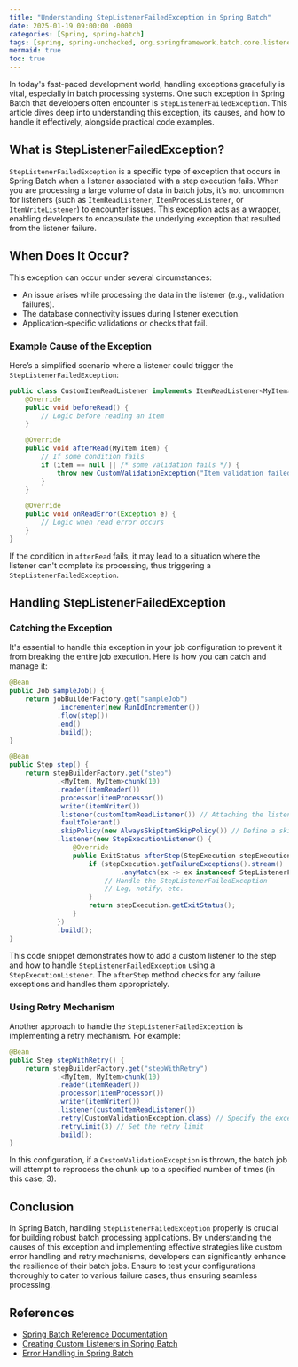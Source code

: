 ```yaml
---
title: "Understanding StepListenerFailedException in Spring Batch"
date: 2025-01-19 09:00:00 -0000
categories: [Spring, spring-batch]
tags: [spring, spring-unchecked, org.springframework.batch.core.listener]
mermaid: true
toc: true
---
```



In today's fast-paced development world, handling exceptions gracefully is vital, especially in batch processing systems. One such exception in Spring Batch that developers often encounter is `StepListenerFailedException`. This article dives deep into understanding this exception, its causes, and how to handle it effectively, alongside practical code examples.

## What is StepListenerFailedException?

`StepListenerFailedException` is a specific type of exception that occurs in Spring Batch when a listener associated with a step execution fails. When you are processing a large volume of data in batch jobs, it’s not uncommon for listeners (such as `ItemReadListener`, `ItemProcessListener`, or `ItemWriteListener`) to encounter issues. This exception acts as a wrapper, enabling developers to encapsulate the underlying exception that resulted from the listener failure.

## When Does It Occur?

This exception can occur under several circumstances:
- An issue arises while processing the data in the listener (e.g., validation failures).
- The database connectivity issues during listener execution.
- Application-specific validations or checks that fail.

### Example Cause of the Exception

Here’s a simplified scenario where a listener could trigger the `StepListenerFailedException`:

```java
public class CustomItemReadListener implements ItemReadListener<MyItem> {
    @Override
    public void beforeRead() {
        // Logic before reading an item
    }

    @Override
    public void afterRead(MyItem item) {
        // If some condition fails
        if (item == null || /* some validation fails */) {
            throw new CustomValidationException("Item validation failed");
        }
    }

    @Override
    public void onReadError(Exception e) {
        // Logic when read error occurs
    }
}
```

If the condition in `afterRead` fails, it may lead to a situation where the listener can't complete its processing, thus triggering a `StepListenerFailedException`.

## Handling StepListenerFailedException

### Catching the Exception

It's essential to handle this exception in your job configuration to prevent it from breaking the entire job execution. Here is how you can catch and manage it:

```java
@Bean
public Job sampleJob() {
    return jobBuilderFactory.get("sampleJob")
            .incrementer(new RunIdIncrementer())
            .flow(step())
            .end()
            .build();
}

@Bean
public Step step() {
    return stepBuilderFactory.get("step")
            .<MyItem, MyItem>chunk(10)
            .reader(itemReader())
            .processor(itemProcessor())
            .writer(itemWriter())
            .listener(customItemReadListener()) // Attaching the listener
            .faultTolerant()
            .skipPolicy(new AlwaysSkipItemSkipPolicy()) // Define a skip policy if needed
            .listener(new StepExecutionListener() {
                @Override
                public ExitStatus afterStep(StepExecution stepExecution) {
                    if (stepExecution.getFailureExceptions().stream()
                            .anyMatch(ex -> ex instanceof StepListenerFailedException)) {
                        // Handle the StepListenerFailedException
                        // Log, notify, etc.
                    }
                    return stepExecution.getExitStatus();
                }
            })
            .build();
}
```

This code snippet demonstrates how to add a custom listener to the step and how to handle `StepListenerFailedException` using a `StepExecutionListener`. The `afterStep` method checks for any failure exceptions and handles them appropriately.

### Using Retry Mechanism

Another approach to handle the `StepListenerFailedException` is implementing a retry mechanism. For example:

```java
@Bean
public Step stepWithRetry() {
    return stepBuilderFactory.get("stepWithRetry")
            .<MyItem, MyItem>chunk(10)
            .reader(itemReader())
            .processor(itemProcessor())
            .writer(itemWriter())
            .listener(customItemReadListener())
            .retry(CustomValidationException.class) // Specify the exception you want to retry
            .retryLimit(3) // Set the retry limit
            .build();
}
```

In this configuration, if a `CustomValidationException` is thrown, the batch job will attempt to reprocess the chunk up to a specified number of times (in this case, 3).

## Conclusion

In Spring Batch, handling `StepListenerFailedException` properly is crucial for building robust batch processing applications. By understanding the causes of this exception and implementing effective strategies like custom error handling and retry mechanisms, developers can significantly enhance the resilience of their batch jobs. Ensure to test your configurations thoroughly to cater to various failure cases, thus ensuring seamless processing.

## References

- [Spring Batch Reference Documentation](https://docs.spring.io/spring-batch/docs/current/reference/html/)
- [Creating Custom Listeners in Spring Batch](https://docs.spring.io/spring-batch/docs/current/reference/html/spring-batch.html#listeners)
- [Error Handling in Spring Batch](https://docs.spring.io/spring-batch/docs/current/reference/html/spring-batch.html#error-handling)